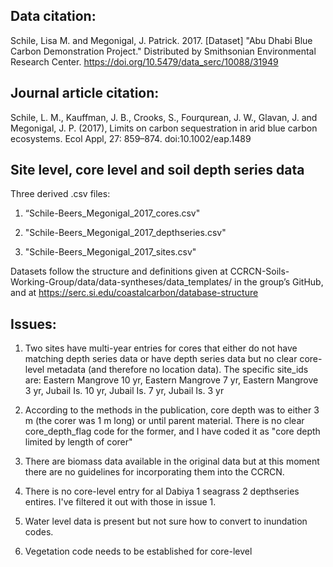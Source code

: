 ## Data citation: 
Schile, Lisa M. and Megonigal, J. Patrick. 2017. [Dataset] "Abu Dhabi Blue Carbon Demonstration Project." Distributed by Smithsonian Environmental Research Center. https://doi.org/10.5479/data_serc/10088/31949

## Journal article citation: 
Schile, L. M., Kauffman, J. B., Crooks, S., Fourqurean, J. W., Glavan, J. and Megonigal, J. P. (2017), Limits on carbon sequestration in arid blue carbon ecosystems. Ecol Appl, 27: 859–874. doi:10.1002/eap.1489

## Site level, core level and soil depth series data

Three derived .csv files:

1. “Schile-Beers_Megonigal_2017_cores.csv"

2. "Schile-Beers_Megonigal_2017_depthseries.csv"

3. "Schile-Beers_Megonigal_2017_sites.csv"

Datasets follow the structure and definitions given at CCRCN-Soils-Working-Group/data/data-syntheses/data_templates/ in the group’s GitHub, and at https://serc.si.edu/coastalcarbon/database-structure

## Issues: 

1. Two sites have multi-year entries for cores that either do not have matching depth series data or have depth series data but no clear core-level metadata (and therefore no location data). The specific site_ids are: Eastern Mangrove 10 yr, Eastern Mangrove 7 yr, Eastern Mangrove 3 yr, Jubail Is. 10 yr, Jubail Is. 7 yr, Jubail Is. 3 yr

2. According to the methods in the publication, core depth was to either 3 m (the corer was 1 m long) or until parent material. There is no clear core_depth_flag code for the former, and I have coded it as "core depth limited by length of corer"

3. There are biomass data available in the original data but at this moment there are no guidelines for incorporating them into the CCRCN. 
 
4. There is no core-level entry for al Dabiya 1 seagrass 2 depthseries entires. I've filtered it out with those in issue 1. 

5. Water level data is present but not sure how to convert to inundation codes. 

6. Vegetation code needs to be established for core-level
